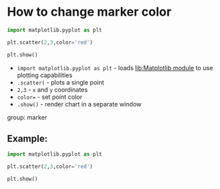 # How to change marker color

```python
import matplotlib.pyplot as plt

plt.scatter(2,3,color='red')

plt.show()
```

- `import matplotlib.pyplot as plt` - loads [lib:Matplotlib module](python-matplotlib/how-to-install-matplotlib-python-lib-in-ubuntu-ubuntuversion) to use plotting capabilities
- `.scatter(` - plots a single point
- `2,3` - `x` and `y` coordinates
- `color=` - set point color
- `.show()` - render chart in a separate window

group: marker

## Example: 
```python
import matplotlib.pyplot as plt

plt.scatter(2,3,color='red')

plt.show()
```

